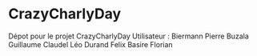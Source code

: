 # CrazyCharlyDay
Dépot pour le projet CrazyCharlyDay
Utilisateur : Biermann Pierre
              Buzala Guillaume
              Claudel Léo
              Durand Felix
              Basire Florian
